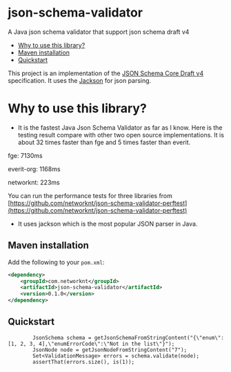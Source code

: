 # json-schema-validator
A Java json schema validator that support json schema draft v4

* [Why to use this library?](#why-to-use-this-library)
* [Maven installation](#maven-installation)
* [Quickstart](#quickstart)


This project is an implementation of the [JSON Schema Core Draft v4](http://json-schema.org/latest/json-schema-core.html)
specification. It uses the [Jackson](https://github.com/FasterXML/jackson) for json parsing.

# Why to use this library?

 * It is the fastest Java Json Schema Validator as far as I know. Here is the testing result compare with other two open
 source implementations. It is about 32 times faster than fge and 5 times faster than everit.


 fge: 7130ms

 everit-org: 1168ms

 networknt: 223ms

You can run the performance tests for three libraries from [https://github.com/networknt/json-schema-validator-perftest](https://github.com/networknt/json-schema-validator-perftest)

* It uses jackson which is the most popular JSON parser in Java.



## Maven installation

Add the following to your `pom.xml`:

```xml
<dependency>
    <groupId>com.networknt</groupId>
    <artifactId>json-schema-validator</artifactId>
    <version>0.1.0</version>
</dependency>
```

## Quickstart


```
		JsonSchema schema = getJsonSchemaFromStringContent("{\"enum\":[1, 2, 3, 4],\"enumErrorCode\":\"Not in the list\"}");
		JsonNode node = getJsonNodeFromStringContent("7");
		Set<ValidationMessage> errors = schema.validate(node);
		assertThat(errors.size(), is(1));

```

